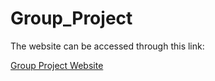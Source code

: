 # Group_Project

The website can be accessed through this link:

[Group Project Website](https://pages.github.iu.edu/shigaik/Group_Project/)
